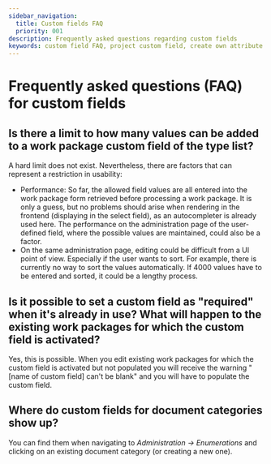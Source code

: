 ```yaml
---
sidebar_navigation:
  title: Custom fields FAQ
  priority: 001
description: Frequently asked questions regarding custom fields
keywords: custom field FAQ, project custom field, create own attribute
---
```


# Frequently asked questions (FAQ) for custom fields

## Is there a limit to how many values can be added to a work package custom field of the type list?

A hard limit does not exist. Nevertheless, there are factors that can represent a restriction in usability:

- Performance: So far, the allowed field values are all entered into the work package form retrieved before processing a work package. It is only a guess, but  no problems should arise when rendering in the frontend (displaying in the select field), as an autocompleter is already used here. The performance on the administration page of the user-defined field, where the possible values are maintained, could also be a factor.
- On the same administration page, editing could be difficult from a UI point of view. Especially if the user wants to sort. For example, there is currently no way to sort the values automatically. If 4000 values have to be entered and sorted, it could be a lengthy process.

## Is it possible to set a custom field as "required" when it's already in use? What will happen to the existing work packages for which the custom field is activated?

Yes, this is possible. When you edit existing work packages for which the custom field is activated but not populated you will receive the warning "[name of custom field] can't be blank" and you will have to populate the custom field.

## Where do custom fields for document categories show up?

You can find them when navigating to *Administration -> Enumerations* and clicking on an existing document category (or creating a new one).
